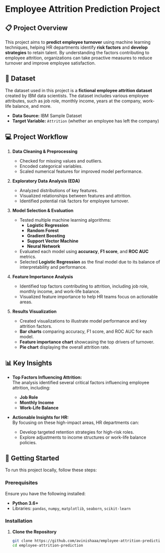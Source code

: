 # Employee Attrition Prediction Project

## 📋 Project Overview

This project aims to **predict employee turnover** using machine learning techniques, helping HR departments identify **risk factors** and **develop strategies** to retain talent. By understanding the factors contributing to employee attrition, organizations can take proactive measures to reduce turnover and improve employee satisfaction.

## 📂 Dataset

The dataset used in this project is a **fictional employee attrition dataset** created by IBM data scientists. The dataset includes various employee attributes, such as job role, monthly income, years at the company, work-life balance, and more.

- **Data Source:** IBM Sample Dataset
- **Target Variable:** `Attrition` (whether an employee has left the company)

## 💻 Project Workflow

1. **Data Cleaning & Preprocessing**  
   - Checked for missing values and outliers.
   - Encoded categorical variables.
   - Scaled numerical features for improved model performance.

2. **Exploratory Data Analysis (EDA)**  
   - Analyzed distributions of key features.
   - Visualized relationships between features and attrition.
   - Identified potential risk factors for employee turnover.

3. **Model Selection & Evaluation**  
   - Tested multiple machine learning algorithms:
     - **Logistic Regression**
     - **Random Forest**
     - **Gradient Boosting**
     - **Support Vector Machine**
     - **Neural Network**
   - Evaluated each model using **accuracy**, **F1 score**, and **ROC AUC** metrics.
   - Selected **Logistic Regression** as the final model due to its balance of interpretability and performance.

4. **Feature Importance Analysis**  
   - Identified top factors contributing to attrition, including job role, monthly income, and work-life balance.
   - Visualized feature importance to help HR teams focus on actionable areas.

5. **Results Visualization**  
   - Created visualizations to illustrate model performance and key attrition factors.
   - **Bar charts** comparing accuracy, F1 score, and ROC AUC for each model.
   - **Feature importance chart** showcasing the top drivers of turnover.
   - **Pie chart** displaying the overall attrition rate.

## 📊 Key Insights

- **Top Factors Influencing Attrition:**  
  The analysis identified several critical factors influencing employee attrition, including:
  - **Job Role**
  - **Monthly Income**
  - **Work-Life Balance**

- **Actionable Insights for HR:**  
  By focusing on these high-impact areas, HR departments can:
  - Develop targeted retention strategies for high-risk roles.
  - Explore adjustments to income structures or work-life balance policies.

## 🚀 Getting Started

To run this project locally, follow these steps:

### Prerequisites

Ensure you have the following installed:
- **Python 3.6+**
- Libraries: `pandas`, `numpy`, `matplotlib`, `seaborn`, `scikit-learn`

### Installation

1. **Clone the Repository**
   ```bash
   git clone https://github.com/avinishaaa/employee-attrition-prediction.git
   cd employee-attrition-prediction
